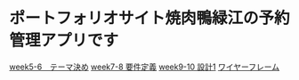 # ポートフォリオサイト焼肉鴨緑江の予約管理アプリです

[week5-6　テーマ決め](https://www.notion.so/week5-6-d079c54c99e948c689bb75e4997c84d0?pvs=4)
[week7-8 要件定義](https://www.notion.so/week7-8-c341dbe260aa42c7bec8a2323f211a09?pvs=4)
[week9-10 設計1](https://www.notion.so/week9-10-1-bd73292925a84578ad2e36ecf1bb1d58?pvs=4)
[ワイヤーフレーム](./documents/wire_frame.md)